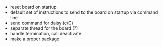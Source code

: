  
* reset board on startup
* default set of instructions to send to the board on startup via command line
* send command for daisy (c/C)
* separate thread for the board (?)
* handle termination, call deactivate
* make a proper package
